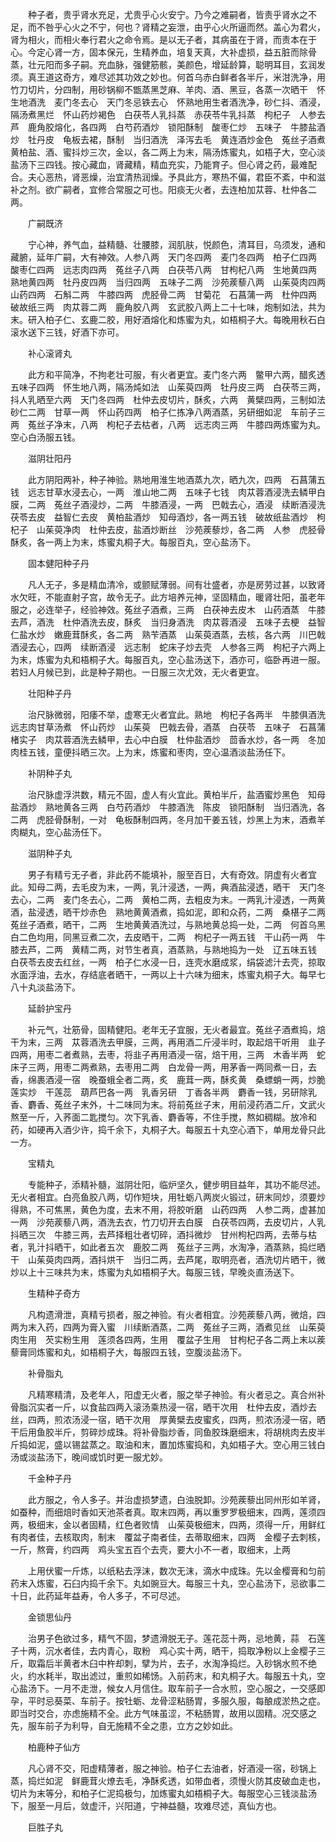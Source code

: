 <!-- { "loadSidebar": true } -->
　　种子者，贵乎肾水充足，尤贵乎心火安宁。乃今之难嗣者，皆责乎肾水之不足，而不咎乎心火之不宁，何也？肾精之妄泄，由乎心火所逼而然。盖心为君火，肾为相火，而相火奉行君火之命令焉。是以无子者，其病虽在于肾，而责本在于心。今定心肾一方，固本保元，生精养血，培复天真，大补虚损，益五脏而除骨蒸，壮元阳而多子嗣。充血脉，强健筋骸，美颜色，增延龄算，聪明耳目，玄润发须。真王道这奇方，难尽述其功效之妙也。何首乌赤白鲜者各半斤，米泔洗净，用竹刀切片，分四制，用砂锅柳不甑蒸黑芝麻、羊肉、酒、黑豆，各蒸一次晒干　怀生地酒洗　麦门冬去心　天门冬忌铁去心　怀熟地用生者酒洗净，砂仁抖、酒浸，隔汤煮黑烂　怀山药炒褐色　白茯苓人乳抖蒸　赤茯苓牛乳抖蒸　枸杞子　人参去芦　鹿角胶熔化，各四两　白芍药酒炒　锁阳酥制　酸枣仁炒　五味子　牛膝盐酒炒　牡丹皮　龟板去裙，酥制　当归酒洗　泽泻去毛　黄连酒炒金色　菟丝子酒煮　黄柏盐、酒、蜜抖炒三次，金以，各二两上为末，隔汤炼蜜丸，如梧子大，空心淡盐汤下三四钱。按心藏血，肾藏精，精血充实，乃能育子。但心肾之药，最难配合。夫心恶热，肾恶燥，治宜清热润燥。予具此方，寒热不偏，君臣不紊，中和滋补之剂。欲广嗣者，宜修合常服之可也。阳痰无火者，去连柏加苁蓉、杜仲各二两。

　　广嗣既济

　　宁心神，养气血，益精髓、壮腰膝，润肌肤，悦颜色，清耳目，乌须发，通和藏腑，延年广嗣，大有神效。人参八两　天门冬四两　麦门冬四两　柏子仁四两　酸枣仁四两　远志肉四两　菟丝子八两　白茯苓八两　甘枸杞八两　生地黄四两　熟地黄四两　牡丹皮四两　当归四两　五味子二两　沙苑蒺藜八两　山茱萸肉四两　山药四两　石斛二两　牛膝四两　虎胫骨二两　甘菊花　石菖蒲一两　杜仲四两　破故纸三两　肉苁蓉二两　鹿角胶八两　玄武胶八两上二十七味，炮制如法，共为末。研入柏子仁、玄鹿二胶，用好酒熔化和炼蜜为丸，如梧桐子大。每晚用秋石白滚水送下三钱，好酒下亦可。

　　补心滚肾丸

　　此方和平简净，不拘老壮可服，有火者更宜。麦门冬六两　鳖甲六两，醋炙透　五味子四两　怀生地八两，隔汤炖如法　山茱萸四两　牡丹皮三两　白茯苓三两，抖人乳晒至六两　天门冬四两　杜仲去皮切片，酥炙，六两　黄檗四两，三制如法　砂仁二两　甘草一两　怀山药四两　柏子仁拣净八两酒蒸，另研细如泥　车前子三两　菟丝子净末，八两　枸杞子去枯者，八两　远志肉三两　牛膝四两炼蜜为丸。空心白汤服五钱。

　　滋阴壮阳丹

　　此方阴阳两补，种子神验。熟地用淮生地酒蒸九次，晒九次，四两　石菖蒲五钱　远志甘草水浸去心，一两　淮山地二两　五味子七钱　肉苁蓉酒浸洗去鳞甲白膜，二两　菟丝子酒浸炒，二两　牛膝酒浸，一两　巴戟去心，酒浸　续断酒浸洗　茯苓去皮　益智仁去皮　黄柏盐酒炒　知母酒炒，各一两五钱　破故纸盐酒炒　枸杞子　山茱萸净肉　杜仲去皮，盐酒炒断丝　沙苑蒺藜炒，各二两　人参　虎胫骨酥炙，各一两上为末，炼蜜丸桐子大。每服百丸，空心盐汤下。

　　固本健阳种子丹

　　凡人无子，多是精血清冷，或颤赋薄弱。间有壮盛者，亦是房劳过甚，以致肾水欠旺，不能直射子宫，故令无子。此方培养元神，坚固精血，暖肾壮阳，虽老年服之，必连举子，经验神效。菟丝子酒煮，三两　白茯神去皮木　山药酒蒸　牛膝去芦，酒洗　杜仲酒洗去皮，酥炙　当归身酒洗　肉苁蓉酒浸　五味子去梗　益智仁盐水炒　嫩鹿茸酥炙，各二两　熟苄酒蒸　山茱萸酒蒸，去核，各六两　川巴戟酒浸去心，四两　续断酒浸　远志制　蛇床子炒去壳　人参各三两　枸杞子六两上为末，炼蜜为丸和梧桐子大。每服百丸，空心盐汤送下，酒亦可，临卧再进一服。若妇人月候已到，此是种子期也。一日服三次尤效，无火者更宜。

　　壮阳种子丹

　　治尺脉微弱，阳痿不举，虚寒无火者宜此。熟地　枸杞子各两半　牛膝俱酒洗　远志肉甘草汤煮　怀山药炒　山茱萸　巴戟去骨，酒蒸　白茯苓　五味子　石菖蒲　楮实子　肉苁蓉酒洗去鳞甲，去心中白膜　杜仲盐酒炒　茴香水炒，各一两　冬加肉桂五钱，童便抖晒三次。上为末，炼蜜和枣肉，空心温酒淡盐汤任下。

　　补阴种子丸

　　治尺脉虚浮洪数，精元不固，虚人有火宜此。黄柏半斤，盐酒蜜炒黑色　知母盐酒炒　熟地黄各三两　白芍药酒炒　牛膝酒洗　陈皮　锁阳酥制　当归酒洗，各二两　虎胫骨酥制，一对　龟板酥制四两，冬月加干姜五钱，炒黑上为末，酒煮羊肉糊丸，空心盐汤任下。

　　滋阴种子丸

　　男子有精亏无子者，非此药不能填补，服至百日，大有奇效。阴虚有火者宜此。知母二两，去毛皮为末，一两，乳汁浸透，一两，典酒盐浸透，晒干　天门冬去心，二两　麦门冬去心，二两　黄柏二两，去粗皮为末。一两乳汁浸透，一两黄酒，盐浸透，晒干炒赤色　熟地黄黄酒煮，捣如泥，即和众药，二两　桑椹子二两　菟丝子酒煮，晒干，二两　生地黄黄酒洗过，与熟地黄总捣一处，二两　何首乌黑白二色均用，同黑豆煮二次，去皮晒干，二两　枸杞子一两五钱　干山药一两　牛膝去芦，二两　黄精二两，对节生者真，酒蒸熟，与熟地捣为一处　辽五味五钱　白茯苓去皮去红丝，一两　柏子仁水浸一日，连壳水磨成浆，绢袋滤汁去壳，掠取水面浮油，去水，存结底者晒干，一两以上十六味为细末，炼蜜丸桐子大。每早七八十丸淡盐汤下。

　　延龄护宝丹

　　补元气，壮筋骨，固精健阳。老年无子宜服，无火者最宜。菟丝子酒煮捣，焙干为末，三两　苁蓉酒洗去甲膜，三两，再用酒二斤浸半时，取起焙干听用　韭子四两，用枣二者煮熟，去枣，将韭子再用酒浸一宿，焙干用，三两　木香半两　蛇床子三两，用枣二两煮熟，去枣用二两　白龙骨一两，用茅香一两同煮一日，去香，绵裹酒浸一宿　晚蚕蛾全者二两，炙　鹿茸一两，酥炙黄　桑螵蛸一两，炒脆　莲实炒　干莲蕊　葫芦巴各一两　乳香另研　丁香各半两　麝香一钱，另研除乳香、麝香、菟丝子末外，十二味同为末。将前菟丝子末，用前浸药酒二斤，文武火熬至一斤，入荞面二匙搅匀。次下乳香、麝香等，不住手搅，熬如稠糊。放冷和药，如硬再入酒少许，捣千余下，丸桐子大。每服五十丸空心酒下，单用龙骨只此一方。

　　宝精丸

　　专能种子，添精补髓，滋阴壮阳，临炉坚久，健步明目益年，其功不能尽述。无火者相宜。白亮鱼胶八两，切作短块，用牡蛎八两炭火锻过，研末同炒，须要炒得熟，不可焦黑，黄色为度，去末不用，将胶听磨　山药四两　人参二两，虚甚加一两　沙苑蒺藜八两，酒洗去衣，竹刀切开去白膜　白茯苓四两，去皮切片，人乳抖晒三次　牛膝三两，去芦择粗壮者切碎，酒抖微炒　甘州枸杞四两，去蒂与枯者，乳汁抖晒干，如此者五次　鹿胶二两　菟丝子三两，水淘净，酒蒸熟，捣烂晒干　山茱萸肉四两，酒抖烘干　当归二两，去芦尾，取明亮者，酒洗切片晒干，微炒以上十三味共为末，炼蜜为丸如梧桐子大。每服三钱，早晚炎直汤送下。

　　生精种子奇方

　　凡构遗滑泄，真精亏损者，服之神验。有火者相宜。沙苑蒺藜八两，微焙，四两为末入药，四两为膏入蜜　川续断酒蒸，二两　菟丝子三两，酒煮见丝　山茱萸肉生用　芡实粉生用　莲须各四两，生用　覆盆子生用　甘枸杞子各二两上末以蒺藜膏同炼蜜和丸，如梧桐子大，每服四五钱，空腹淡盐汤下。

　　补骨脂丸

　　凡精寒精清，及老年人，阳虚无火者，服之举子神验。有火者忌之。真合州补骨脂沉实者一斤，以食盐四两入滚汤乘热浸一宿，晒干次用　杜仲去皮，酒炒去丝，四两，煎浓汤浸一宿，晒干次用　厚黄檗去皮蜜炙，四两，煎浓汤浸一宿，晒干后用鱼胶半斤，剪碎炒成珠。将补骨脂炒香，同鱼胶珠磨细末，将胡桃肉去皮半斤捣如泥，盛以锡盆蒸之。取油和末，置加炼蜜捣和，丸如梧子大。空心用三钱白汤或淡盐汤下，晚间或饥时更一服尤妙。

　　千金种子丹　

　　此方服之，令人多子。并治虚损梦遗，白浊脱卸。沙苑蒺藜出同州形如羊肾，如蚕种，而细焙时香如天池茶者真。取末四两，再以重罗罗极细末，四两，莲须四两，极细末，金以者固精，红色者败情　山茱萸极细末，四两，须得一斤，用鲜红有肉者佳，去核取肉，制末　覆盆子南者佳，去蒂取细末，四两　金樱子去刺核，一斤，熬膏，约四两　鸡头宝五百个去壳，要大小不一者，取细末，上两

　　上用伏蜜一斤炼，以纸粘去浮沫，数次无沫，滴水中成珠。先以金樱膏和匀前药末入炼蜜，石臼内捣千余下。丸如豌豆大。每服三十丸，空心盐汤下，忌欲事二十日，此药延年益寿，令人多子，不可尽述。

　　金锁思仙丹

　　治男子色欲过多，精气不固，梦遗滑脱无子。莲花蕊十两，忌地黄，蒜　石莲子十两，沉水者佳，去内青心，取粉　鸡心实十两，晒干，捣取净粉以上金樱子三斤，取霜后半黄者木臼中杵却刺，擘为片，去子，水淘净捣烂。入砂锅水煎不绝火，约水耗半，取出滤过，重煎如稀饧。入前药末，和丸桐子大。每服五十丸，空心盐汤下。一月不走泄，候女人月信住。取车前子一合水煎，空心服之，一交感即孕，平时忌葵菜、车前子。按牡蛎、龙骨涩粘肠胃，多服久服，每酿成淤热之症。即当时交合，亦虑施精不全。此方气味虽涩，不粘肠胃，故用以固精。况交感之先，服车前子为利导，自无施精不全之患，立方之妙如此。

　　柏鹿种子仙方

　　凡心肾不交，阳虚精薄者，服之神验。柏子仁去油者，好酒浸一宿，砂锅上蒸，捣烂如泥　鲜鹿茸火燎去毛，净酥炙透，如带血者，须慢火防其皮破血走也，切片为末等分，和柏子仁泥捣极匀，加炼蜜丸如梧桐子大。每服空心三钱淡盐汤下，服至一月后，敛虚汗，兴阳道，宁神益髓，攻难尽述，真仙方也。

　　巨胜子丸

